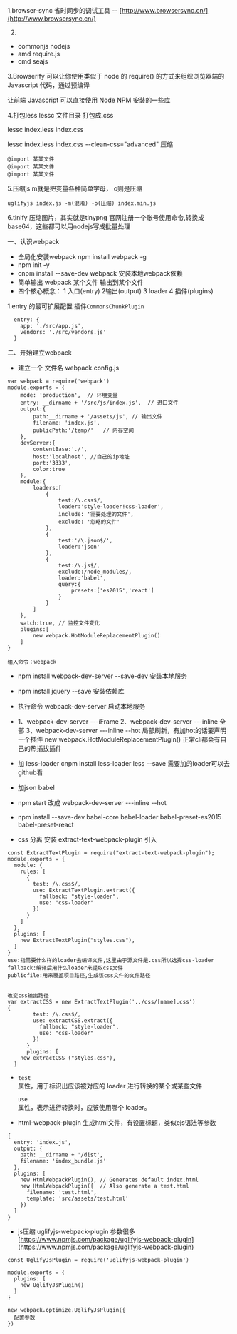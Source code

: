 1.browser-sync 省时同步的调试工具 -- [http://www.browsersync.cn/](http://www.browsersync.cn/)

2.

* commonjs  nodejs 
* amd  require.js
* cmd seajs

3.Browserify  可以让你使用类似于 node 的 require\(\) 的方式来组织浏览器端的 Javascript 代码，通过预编译

让前端 Javascript 可以直接使用 Node NPM 安装的一些库

4.打包less  lessc 文件目录  打包成.css

lessc index.less index.css

lessc index.less index.css --clean-css="advanced" 压缩

```
@import 某某文件
@import 某某文件
@import 某某文件
```

5.压缩js m就是把变量各种简单字母， o则是压缩

```
uglifyjs index.js -m(混淆) -o(压缩) index.min.js
```

6.tinify 压缩图片，其实就是tinypng 官网注册一个账号使用命令,转换成base64，这些都可以用nodejs写成批量处理

一、认识webpack

* 全局化安装webpack  npm install webpack -g
* npm init -y
* cnpm install --save-dev webpack  安装本地webpack依赖
* 简单输出 webpack 某个文件 输出到某个文件
* 四个核心概念： 1 入口\(entry\) 2输出\(output\) 3 loader 4 插件\(plugins\)

1.entry 的最可扩展配置   插件`CommonsChunkPlugin`

```
  entry: {
    app: './src/app.js',
    vendors: './src/vendors.js'
  }
```

二、开始建立webpack

* 建立一个 文件名 webpack.config.js

```
var webpack = require('webpack')
module.exports = {
    mode: 'production',  // 环境变量
    entry: __dirname + '/src/js/index.js',  // 进口文件
    output:{
        path:__dirname + '/assets/js', // 输出文件
        filename: 'index.js',
        publicPath:'/temp/'   // 内存空间
    },
    devServer:{
        contentBase:'./',
        host:'localhost', //自己的ip地址
        port:'3333',
        color:true
    },
    module:{
        loaders:[
            {
                test:/\.css$/,
                loader:'style-loader!css-loader',
                include: '需要处理的文件',
                exclude: '忽略的文件'
            },
            {
                test:'/\.json$/',
                loader:'json'
            },
            {
                test:/\.js$/,
                exclude:/node_modules/,
                loader:'babel',
                query:{
                    presets:['es2015','react']
                }
            }
        ]
    },
    watch:true, // 监控文件变化
    plugins:[
        new webpack.HotModuleReplacementPlugin()
    ]
}

输入命令：webpack
```

* npm install webpack-dev-server --save-dev   安装本地服务
* npm install jquery --save  安装依赖库

* 执行命令  webpack-dev-server  启动本地服务

* 1、webpack-dev-server ---iFrame  2、webpack-dev-server ---inline 全部  3、webpack-dev-server ---inline --hot 局部刷新，有加hot的话要声明一个插件 new webpack.HotModuleReplacementPlugin\(\)  正常cli都会有自己的热插拔插件

* 加 less-loader  cnpm install less-loader less --save  需要加的loader可以去github看

* 加json babel

* npm start  改成 webpack-dev-server ---inline --hot

* npm install --save-dev babel-core babel-loader babel-preset-es2015 babel-preset-react

* css 分离 安装  extract-text-webpack-plugin  引入

```
const ExtractTextPlugin = require("extract-text-webpack-plugin");
module.exports = {
  module: {
    rules: [
      {
        test: /\.css$/,
        use: ExtractTextPlugin.extract({
          fallback: "style-loader",
          use: "css-loader"
        })
      }
    ]
  },
  plugins: [
    new ExtractTextPlugin("styles.css"),
  ]
}
use:指需要什么样的loader去编译文件,这里由于源文件是.css所以选择css-loader
fallback:编译后用什么loader来提取css文件
publicfile:用来覆盖项目路径,生成该css文件的文件路径


改变css输出路径
var extractCSS = new ExtractTextPlugin('../css/[name].css')
{
        test: /\.css$/,
        use: extractCSS.extract({
          fallback: "style-loader",
          use: "css-loader"
        })
      }
      plugins: [
    new extractCSS ("styles.css"),
  ]
```

* `test`  
  属性，用于标识出应该被对应的 loader 进行转换的某个或某些文件

  `use`  
  属性，表示进行转换时，应该使用哪个 loader。

* html-webpack-plugin  生成html文件，有设置标题，类似ejs语法等参数

```
{
  entry: 'index.js',
  output: {
    path: __dirname + '/dist',
    filename: 'index_bundle.js'
  },
  plugins: [
    new HtmlWebpackPlugin(), // Generates default index.html
    new HtmlWebpackPlugin({  // Also generate a test.html
      filename: 'test.html',
      template: 'src/assets/test.html'
    })
  ]
}
```

* js压缩  uglifyjs-webpack-plugin 参数很多[https://www.npmjs.com/package/uglifyjs-webpack-plugin](https://www.npmjs.com/package/uglifyjs-webpack-plugin)

```
const UglifyJsPlugin = require('uglifyjs-webpack-plugin')
 
module.exports = {
  plugins: [
    new UglifyJsPlugin()
  ]
}

new webpack.optimize.UglifyJsPlugin({
  配置参数
})
```



